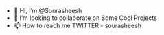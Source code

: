 - 👋 Hi, I’m @Sourasheesh
- 💞️ I’m looking to collaborate on Some Cool Projects
- 📫 How to reach me TWITTER - sourasheesh

<!---
Sourasheesh/Sourasheesh is a ✨ special ✨ repository because its `README.md` (this file) appears on your GitHub profile.
You can click the Preview link to take a look at your changes.
--->
